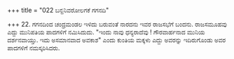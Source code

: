 +++
title = "022 ಬನ್ದನಿವರೋಲಗಕೆ ಗಗನದಿ"

+++
22. ಗಗನದಿಂದ ಚಂದ್ರಮಂಡಲ ಇಳಿದು ಬರುವಂತೆ ನಾರದನು ಇವರ ರಾಜಸಭೆಗೆ ಬಂದನು. ರಾಜಸಮೂಹವು ಎದ್ದು ಮುನಿಪತಿಯ ಪಾದಗಳಿಗೆ ನಮಿಸಿದುದು. "ಇಂದು ನಾವು ಧನ್ಯರಾದೆವು ! ಗೌರವಾರ್ಹನಾದ ಮುನಿಯ ದರ್ಶನವಾಯ್ತು. ಇದು ಅಸಮಾನವಾದ ಅವಕಾಶ" ಎಂದು ಕುಂತಿಯ ಮಕ್ಕಳು ಎದ್ದು ಅವರನ್ನು ಇದಿರುಗೊಂಡು ಅವರ ಪಾದಗಳಿಗೆ ನಮಸ್ಕರಿಸಿದರು.